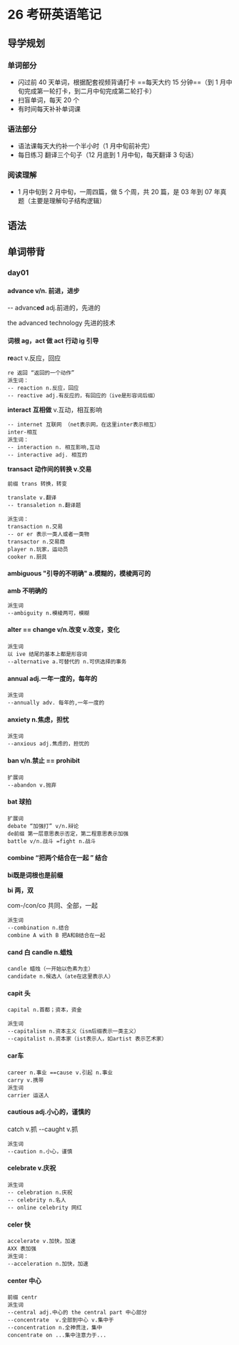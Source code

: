 # 26 考研英语笔记

## 导学规划

### 单词部分

- 闪过前 40 天单词，根据配套视频背诵打卡 ==每天大约 15 分钟==（到 1 月中旬完成第一轮打卡，到二月中旬完成第二轮打卡）
- 扫盲单词，每天 20 个
- 有时间每天补补单词课

### 语法部分

- 语法课每天大约补一个半小时（1 月中旬前补完）
- 每日练习 翻译三个句子（12 月底到 1 月中旬，每天翻译 3 句话）

### 阅读理解

- 1 月中旬到 2 月中旬，一周四篇，做 5 个周，共 20 篇，是 03 年到 07 年真题（主要是理解句子结构逻辑）

## 语法





## 单词带背

### day01

#### advance v/n. 前进，进步

-- advanc**ed** adj.前进的，先进的

the advanced technology  先进的技术

#### 词根 ag，act 做 act 行动 ig 引导

**re**act v.反应，回应

```
re 返回 “返回的一个动作”
派生词：
-- reaction n.反应，回应
-- reactive adj.有反应的，有回应的（ive是形容词后缀）
```

**interact** **互相做** v.互动，相互影响

```
-- internet 互联网 （net表示网，在这里inter表示相互）
inter-相互
派生词：
-- interaction n. 相互影响,互动
-- interactive adj. 相互的
```

**transact** **动作间的转换 v.交易**

```
前缀 trans 转换，转变

translate v.翻译 
-- transaletion n.翻译题

派生词：
transaction n.交易
-- or er 表示一类人或者一类物
transactor n.交易商
player n.玩家，运动员
cooker n.厨具
```

#### ambiguous "引导的不明确" a.模糊的，模棱两可的

**amb 不明确的**

```
派生词
--ambiguity n.模棱两可，模糊
```

#### alter == change v/n.改变 v.改变，变化 

```
派生词
以 ive 结尾的基本上都是形容词
--alternative a.可替代的 n.可供选择的事务
```

#### annual adj.一年一度的，每年的

```
派生词
--annually adv. 每年的,一年一度的
```

#### anxiety n.焦虑，担忧

```
派生词
--anxious adj.焦虑的，担忧的
```

#### ban v/n.禁止 == prohibit

```
扩展词
--abandon v.抛弃
```

#### bat 球拍 

```
扩展词
debate “加强打” v/n.辩论
de前缀 第一层意思表示否定，第二程意思表示加强
battle v/n.战斗 =fight n.战斗
```

#### combine “把两个结合在一起 ”  结合

**bi既是词根也是前缀**

**bi 两，双**

com-/con/co 共同、全部，一起

```
派生词
--combination n.结合
combine A with B 把A和B结合在一起
```

#### cand 白 candle n.蜡烛

```
candle 蜡烛（一开始以色素为主）
candidate n.候选人（ate在这里表示人）
```

#### capit 头

```
capital n.首都；资本，资金

派生词
--capitalism n.资本主义（ism后缀表示一类主义）
--capitalist n.资本家（ist表示人，如artist 表示艺术家）
```

#### car车

```
career n.事业 ==cause v.引起 n.事业
carry v.携带
派生词
carrier 运送人
```

#### cautious adj.小心的，谨慎的

catch v.抓 --caught v.抓 

```
派生词
--caution n.小心，谨慎
```

#### celebrate v.庆祝

```
派生词
-- celebration n.庆祝
-- celebrity n.名人
-- online celebrity 网红
```

#### celer 快

```
accelerate v.加快，加速
AXX 表加强
派生词：
--acceleration n.加快，加速
```

#### center 中心 

```
前缀 centr
派生词
--central adj.中心的 the central part 中心部分
--concentrate  v.全部到中心 v.集中于
--concentration n.全神贯注，集中
concentrate on ...集中注意力于...
```
